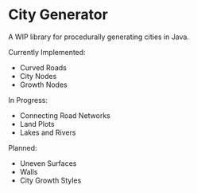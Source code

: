 # City Generator
A WIP library for procedurally generating cities in Java.

Currently Implemented:
- Curved Roads
- City Nodes
- Growth Nodes

In Progress:
- Connecting Road Networks
- Land Plots
- Lakes and Rivers

Planned:
- Uneven Surfaces
- Walls
- City Growth Styles